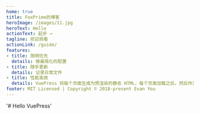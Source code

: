 ```yaml
---
home: true
title: FoxPrime的博客
heroImage: /images/11.jpg
heroText: Hello
actionText: 起步 →
tagline: 欢迎观看
actionLink: /guide/
features:
- title: 简明优先
  details: 做最简化的配置
- title: 随手更新
  details: 记录日常文件
- title: 性能高效
  details: VuePress 将每个页面生成为预渲染的静态 HTML，每个页面加载之后，然后作为单页面应用程序(SPA)运行。
footer: MIT Licensed | Copyright © 2018-present Evan You
---
```

'# Hello VuePress' 

